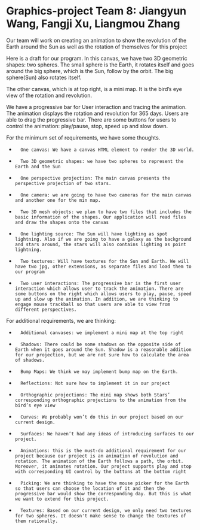 # Graphics-project Team 8: Jiangyun Wang, Fangji Xu, Liangmou Zhang
Our team will work on creating an animation to show the revolution of the Earth around the Sun as well as the rotation of themselves for this project



Here is a draft for our program. In this canvas, we have two 3D geometric shapes: two spheres. The small sphere is the Earth, it rotates itself and goes around the big sphere, which is the Sun, follow by the orbit. The big sphere(Sun) also rotates itself.
 
The other canvas, which is at top right, is a mini map. It is the bird’s eye view of the rotation and revolution.
 
We have a progressive bar for User interaction and tracing the animation. The animation displays the rotation and revolution for 365 days. Users are able to drag the progressive bar. There are some buttons for users to control the animation: play/pause, stop, speed up and slow down.

For the minimum set of requirements, we have some thoughts.
-   	One canvas: We have a canvas HTML element to render the 3D world.
-   	Two 3D geometric shapes: we have two spheres to represent the Earth and the Sun
-   	One perspective projection: The main canvas presents the perspective projection of two stars.
-   	One camera: we are going to have two cameras for the main canvas and another one for the min map.
-   	Two 3D mesh objects: we plan to have two files that includes the basic information of the shapes. Our application will read files and draw the shapes onto the canvas
-   	One lighting source: The Sun will have lighting as spot lightning. Also if we are going to have a galaxy as the background and stars around, the stars will also contains lighting as point lightning.
-   	Two textures: Will have textures for the Sun and Earth. We will have two jpg, other extensions, as separate files and load them to our program
-   	Two user interactions: The progressive bar is the first user interaction which allows user to track the animation. There are some buttons on the right which allows users to play, pause, speed up and slow up the animation. In addition, we are thinking to engage mouse trackball so that users are able to view from different perspectives.

For additional requirements, we are thinking:
-   	Additional canvases: we implement a mini map at the top right
-   	Shadows: There could be some shadows on the opposite side of Earth when it goes around the Sun. Shadow is a reasonable addition for our projection, but we are not sure how to calculate the area of shadows.
-   	Bump Maps: We think we may implement bump map on the Earth.
-   	Reflections: Not sure how to implement it in our project
-   	Orthographic projections: The mini map shows both Stars’ corresponding orthographic projections to the animation from the bird’s eye view
-   	Curves: We probably won’t do this in our project based on our current design.
-   	Surfaces: We haven’t had any ideas of introducing surfaces to our project.
-   	Animations: this is the must-do additional requirement for our project because our project is an animation of revolution and rotation. The animation of the Earth follows a path, the orbit. Moreover, it animates rotation. Our project supports play and stop with corresponding UI control by the buttons at the bottom right
-   	Picking: We are thinking to have the mouse picker for the Earth so that users can choose the location of it and then the progressive bar would show the corresponding day. But this is what we want to extend for this project.
-   	Textures: Based on our current design, we only need two textures for two spheres. It doesn't make sense to change the textures of them rationally.

